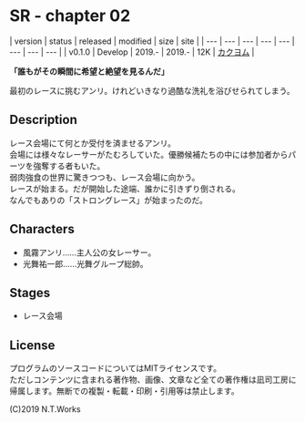 # SR - chapter 02

| version | status | released | modified | size | site |
| --- | --- | --- | --- | --- | --- | --- | --- |
| v0.1.0 | Develop | 2019.- | 2019.- | 12K | [カクヨム](https://kakuyomu.jp/) |

**「誰もがその瞬間に希望と絶望を見るんだ」**

最初のレースに挑むアンリ。けれどいきなり過酷な洗礼を浴びせられてしまう。

## Description

レース会場にて何とか受付を済ませるアンリ。  
会場には様々なレーサーがたむろしていた。優勝候補たちの中には参加者からパーツを強奪する者もいた。  
弱肉強食の世界に驚きつつも、レース会場に向かう。  
レースが始まる。だが開始した途端、誰かに引きずり倒される。  
なんでもありの「ストロングレース」が始まったのだ。


## Characters

- 風霧アンリ……主人公の女レーサー。
- 光舞祐一郎……光舞グループ総帥。

## Stages

- レース会場

## License

プログラムのソースコードについてはMITライセンスです。  
ただしコンテンツに含まれる著作物、画像、文章など全ての著作権は凪司工房に帰属します。無断での複製・転載・印刷・引用等は禁止します。

(C)2019 N.T.Works

